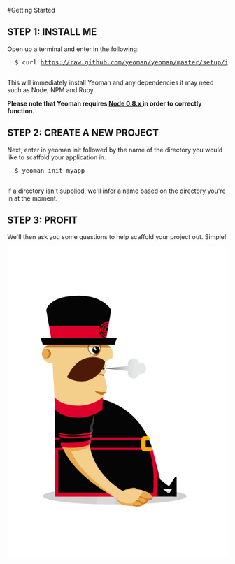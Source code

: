 
#Getting Started

  <h2><span class="step">STEP 1:</span> INSTALL ME</h2>
  <p>Open up a terminal and enter in the following:</p>

  <pre class="prettyprint">
  $ curl <a href='https://raw.github.com/yeoman/yeoman/master/setup/install.sh'>https://raw.github.com/yeoman/yeoman/master/setup/install.sh</a> | sh
  </pre>
  <p>This will immediately install Yeoman and any dependencies it may need such as Node, NPM and Ruby.</p>

  <p><strong>Please note that Yeoman requires <a href="http://nodejs.org/download/">Node 0.8.x </a>in order to correctly function.</strong></p>

  <h2><span class="step">STEP 2:</span> CREATE A NEW PROJECT</h2>
  <p>Next, enter in yeoman init followed by the name of the directory you would like to scaffold your application in.</p>
  <pre class="prettyprint">
  $ yeoman init myapp
  </pre>
    <p>If a directory isn't supplied, we'll infer a name based on the directory you're in at the moment.</p>
    <h2><span class="step">STEP 3:</span> PROFIT</h2>
    <p>We'll then ask you some questions to help scaffold your project out. Simple!</p>
  </section>
</article>


<img src="img/yeoman-007.png" class="character"/>

